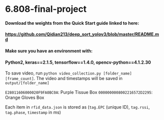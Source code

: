 # 6.808-final-project
#### Download the weights from the Quick Start guide linked to here:
#### https://github.com/Qidian213/deep_sort_yolov3/blob/master/README.md
#### Make sure you have an environment with:
#### Python2, keras==2.1.5, tensorflow==1.4.0, opencv-python==4.1.2.30


To save video, run ```python video_collection.py [folder_name] [frame_count]```.
The video and timestamps will be saved in ```output/[folder_name]```

`E28011606000020F9FA0BC0A`: Purple Tissue Box
`0000000008002216572D2295`: Orange Gloves Box

Each item in ```rfid_data.json``` is stored as (`tag.EPC` (unique ID), `tag.rssi`, `tag.phase`, `timestamp` in ms)
